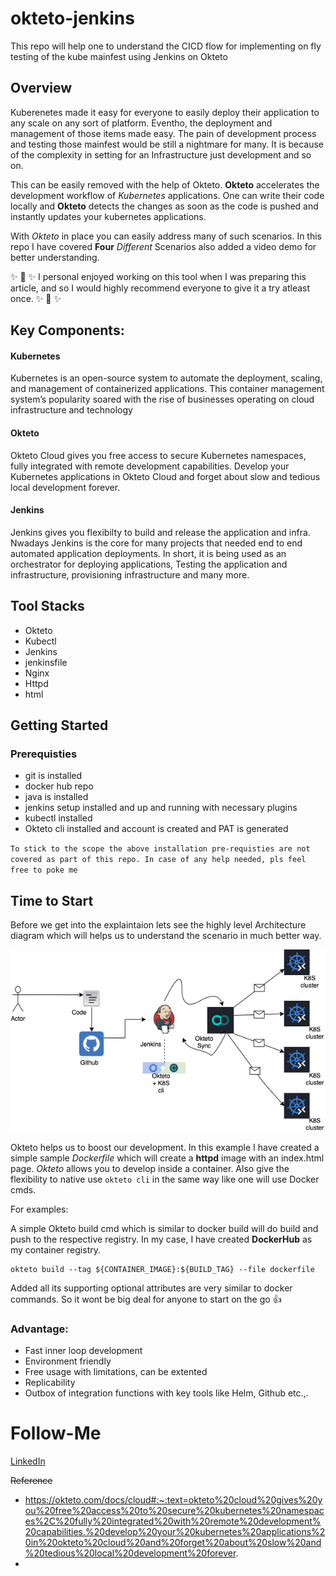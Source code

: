 # **okteto-jenkins**
This repo will help one to understand the CICD flow for implementing on fly testing of the kube mainfest using Jenkins on Okteto

## Overview
Kuberenetes made it easy for everyone to easily deploy their application to any scale on any sort of platform. Eventho, the deployment and management of those items made easy. The pain of development process and testing those mainfest would be still a nightmare for many. It is because of the complexity in setting for an Infrastructure just development and so on.

This can be easily removed with the help of Okteto. **Okteto** accelerates the development workflow of *Kubernetes* applications. One can write their code locally and **Okteto** detects the changes as soon as the code is pushed and instantly updates your kubernetes applications.

With *Okteto* in place you can easily address many of such scenarios. In this repo I have covered **Four** *Different* Scenarios also added a video demo for better understanding.

:sparkles: :rocket: :sparkles: I personal enjoyed working on this tool when I was preparing this article, and so I would highly recommend everyone to give it a try atleast once. :sparkles: :rocket: :sparkles:

## Key Components:

#### Kubernetes

Kubernetes is an open-source system to automate the deployment, scaling, and management of containerized applications. This container management system’s popularity soared with the rise of businesses operating on cloud infrastructure and technology

#### Okteto

Okteto Cloud gives you free access to secure Kubernetes namespaces, fully integrated with remote development capabilities. Develop your Kubernetes applications in Okteto Cloud and forget about slow and tedious local development forever.

#### Jenkins

Jenkins gives you flexibilty to build and release the application and infra. Nwadays Jenkins is the core for many projects that needed end to end automated application deployments. In short, it is being used as an orchestrator for deploying applications, Testing the application and infrastructure, provisioning infrastructure and many more.

## Tool Stacks

* Okteto
* Kubectl
* Jenkins
* jenkinsfile
* Nginx
* Httpd
* html

## Getting Started

### Prerequisties

* git is installed
* docker hub repo
* java is installed
* jenkins setup installed and up and running with necessary plugins 
* kubectl installed
* Okteto cli installed and account is created and PAT is generated

` To stick to the scope the above installation pre-requisties are not covered as part of this repo. In case of any help needed, pls feel free to poke me `

## Time to Start

Before we get into the explaintaion lets see the highly level Architecture diagram which will helps us to understand the scenario in much better way.

![cicd-okteto](./image/CICD-Okteto.png)

Okteto helps us to boost our development. In this example I have created a simple sample *Dockerfile* which will create a **httpd** image with an index.html page. *Okteto* allows you to develop inside a container. Also give the flexibility to native use ` okteto cli ` in the same way like one will use Docker cmds.

For examples:

A simple Okteto build cmd which is similar to docker build will do build and push to the respective registry. In my case, I have created **DockerHub** as my container registry.

```
okteto build --tag ${CONTAINER_IMAGE}:${BUILD_TAG} --file dockerfile
```

Added all its supporting optional attributes are very similar to docker commands. So it wont be big deal for anyone to start on the go :+1:

### Advantage:

* Fast inner loop development
* Environment friendly
* Free usage with limitations, can be extented
* Replicability
* Outbox of integration functions with key tools like Helm, Github etc.,.

# Follow-Me

[LinkedIn](https://www.linkedin.com/in/premkumarpalanichamy/)


~~Reference~~
- https://okteto.com/docs/cloud#:~:text=okteto%20cloud%20gives%20you%20free%20access%20to%20secure%20kubernetes%20namespaces%2C%20fully%20integrated%20with%20remote%20development%20capabilities.%20develop%20your%20kubernetes%20applications%20in%20okteto%20cloud%20and%20forget%20about%20slow%20and%20tedious%20local%20development%20forever.
- 
